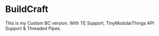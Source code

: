 # BuildCraft
This is my Custom BC version. With TE Support, TinyModularThings API Support &amp; Threaded Pipes.
